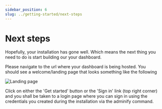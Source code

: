 ```yaml
---
sidebar_position: 6
slug: ../getting-started/next-steps
---
```


# Next steps

Hopefully, your installation has gone well. Which means the next thing you need to do is start building our your dashboard.

Please navigate to the url where your dashboard is being hosted. You should see a welcome/landing page that looks something like the following

![Landing page](/img/developer/landing.png)

Click on either the 'Get started' button or the 'Sign in' link (top right corner) and you shall be taken to a login page where you can sign in using the credentials you created during the installation via the adminify command.
